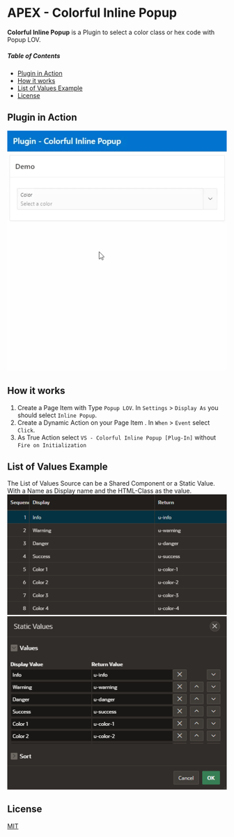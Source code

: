 # APEX - Colorful Inline Popup

**Colorful Inline Popup** is a Plugin to select a color class or hex code with Popup LOV.

##### Table of Contents

* [Plugin in Action](#plugin-in-action)  
* [How it works](#how-it-works)
* [List of Values Example](#list-of-values-example)
* [License](#license)

## Plugin in Action

![Example](./assets/example.gif)

## How it works

1. Create a Page Item with Type ``Popup LOV``. In ``Settings`` > ``Display As`` you should select ``Inline Popup``.
2. Create a Dynamic Action on your Page Item . In ``When`` > ``Event`` select ``Click``.
3. As True Action select ``VS - Colorful Inline Popup [Plug-In]`` without ``Fire on Initialization``

## List of Values Example

The List of Values Source can be a Shared Component or a Static Value. With a Name as Display name and the HTML-Class as the value.  
![List of Values](./assets/with_list_of_values.png)
![Static Values](./assets/with_static_values.png)

## License

[MIT](./LICENSE)

